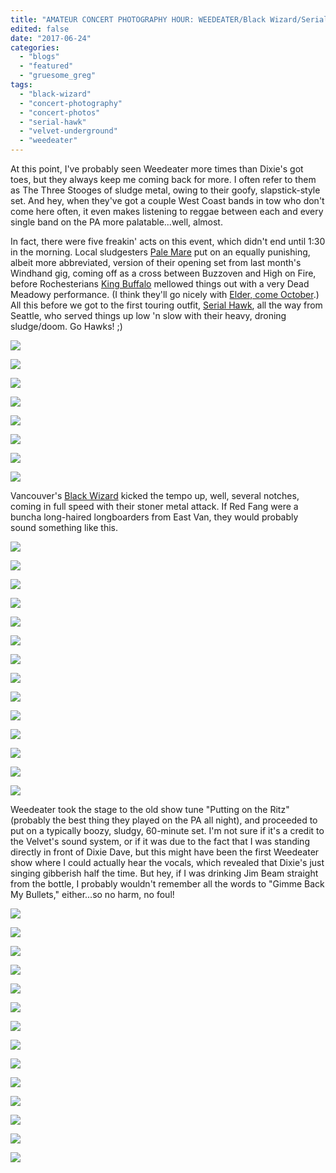 ```yaml
---
title: "AMATEUR CONCERT PHOTOGRAPHY HOUR: WEEDEATER/Black Wizard/Serial Hawk @ Velvet Underground, June 22, 2017"
edited: false
date: "2017-06-24"
categories:
  - "blogs"
  - "featured"
  - "gruesome_greg"
tags:
  - "black-wizard"
  - "concert-photography"
  - "concert-photos"
  - "serial-hawk"
  - "velvet-underground"
  - "weedeater"
---
```


At this point, I've probably seen Weedeater more times than Dixie's got toes, but they always keep me coming back for more. I often refer to them as The Three Stooges of sludge metal, owing to their goofy, slapstick-style set. And hey, when they've got a couple West Coast bands in tow who don't come here often, it even makes listening to reggae between each and every single band on the PA more palatable...well, almost.

In fact, there were five freakin' acts on this event, which didn't end until 1:30 in the morning. Local sludgesters [Pale Mare](https://palemareband.bandcamp.com/releases) put on an equally punishing, albeit more abbreviated, version of their opening set from last month's Windhand gig, coming off as a cross between Buzzoven and High on Fire, before Rochesterians [King Buffalo](http://kingbuffalo.com/) mellowed things out with a very Dead Meadowy performance. (I think they'll go nicely with [Elder, come October](http://justshows.com/toronto/2017/10/14/elder/26246/).) All this before we got to the first touring outfit, [Serial Hawk](https://serialhawk.bandcamp.com/), all the way from Seattle, who served things up low 'n slow with their heavy, droning sludge/doom. Go Hawks! ;)

[![](https://hellbound.ca/wp-content/uploads/2017/06/IMG_8013.jpg)](https://hellbound.ca/wp-content/uploads/2017/06/IMG_8013.jpg)

[![](https://hellbound.ca/wp-content/uploads/2017/06/IMG_8016.jpg)](https://hellbound.ca/wp-content/uploads/2017/06/IMG_8016.jpg)

[![](https://hellbound.ca/wp-content/uploads/2017/06/IMG_8021.jpg)](https://hellbound.ca/wp-content/uploads/2017/06/IMG_8021.jpg)

[![](https://hellbound.ca/wp-content/uploads/2017/06/IMG_8022.jpg)](https://hellbound.ca/wp-content/uploads/2017/06/IMG_8022.jpg)

[![](https://hellbound.ca/wp-content/uploads/2017/06/IMG_8023.jpg)](https://hellbound.ca/wp-content/uploads/2017/06/IMG_8023.jpg)

[![](https://hellbound.ca/wp-content/uploads/2017/06/IMG_8024-1024x768.jpg)](https://hellbound.ca/wp-content/uploads/2017/06/IMG_8024.jpg)

[![](https://hellbound.ca/wp-content/uploads/2017/06/IMG_8027.jpg)](https://hellbound.ca/wp-content/uploads/2017/06/IMG_8027.jpg)

[![](https://hellbound.ca/wp-content/uploads/2017/06/IMG_8029.jpg)](https://hellbound.ca/wp-content/uploads/2017/06/IMG_8029.jpg)

Vancouver's [Black Wizard](https://blackwizard.bandcamp.com/) kicked the tempo up, well, several notches, coming in full speed with their stoner metal attack. If Red Fang were a buncha long-haired longboarders from East Van, they would probably sound something like this.

[![](https://hellbound.ca/wp-content/uploads/2017/06/IMG_8031-1024x768.jpg)](https://hellbound.ca/wp-content/uploads/2017/06/IMG_8031.jpg)

[![](https://hellbound.ca/wp-content/uploads/2017/06/IMG_8032.jpg)](https://hellbound.ca/wp-content/uploads/2017/06/IMG_8032.jpg)

[![](https://hellbound.ca/wp-content/uploads/2017/06/IMG_8033.jpg)](https://hellbound.ca/wp-content/uploads/2017/06/IMG_8033.jpg)

[![](https://hellbound.ca/wp-content/uploads/2017/06/IMG_8036.jpg)](https://hellbound.ca/wp-content/uploads/2017/06/IMG_8036.jpg)

[![](https://hellbound.ca/wp-content/uploads/2017/06/IMG_8043.jpg)](https://hellbound.ca/wp-content/uploads/2017/06/IMG_8043.jpg)

[![](https://hellbound.ca/wp-content/uploads/2017/06/IMG_8044-1024x768.jpg)](https://hellbound.ca/wp-content/uploads/2017/06/IMG_8044.jpg)

[![](https://hellbound.ca/wp-content/uploads/2017/06/IMG_8046.jpg)](https://hellbound.ca/wp-content/uploads/2017/06/IMG_8046.jpg)

[![](https://hellbound.ca/wp-content/uploads/2017/06/IMG_8050.jpg)](https://hellbound.ca/wp-content/uploads/2017/06/IMG_8050.jpg)

[![](https://hellbound.ca/wp-content/uploads/2017/06/IMG_8059.jpg)](https://hellbound.ca/wp-content/uploads/2017/06/IMG_8059.jpg)

[![](https://hellbound.ca/wp-content/uploads/2017/06/IMG_8063-1024x768.jpg)](https://hellbound.ca/wp-content/uploads/2017/06/IMG_8063.jpg)

[![](https://hellbound.ca/wp-content/uploads/2017/06/IMG_8064-1024x768.jpg)](https://hellbound.ca/wp-content/uploads/2017/06/IMG_8064.jpg)

[![](https://hellbound.ca/wp-content/uploads/2017/06/IMG_8067.jpg)](https://hellbound.ca/wp-content/uploads/2017/06/IMG_8067.jpg)

[![](https://hellbound.ca/wp-content/uploads/2017/06/IMG_8070.jpg)](https://hellbound.ca/wp-content/uploads/2017/06/IMG_8070.jpg)

[![](https://hellbound.ca/wp-content/uploads/2017/06/IMG_8074-1024x768.jpg)](https://hellbound.ca/wp-content/uploads/2017/06/IMG_8074.jpg)

Weedeater took the stage to the old show tune "Putting on the Ritz" (probably the best thing they played on the PA all night), and proceeded to put on a typically boozy, sludgy, 60-minute set. I'm not sure if it's a credit to the Velvet's sound system, or if it was due to the fact that I was standing directly in front of Dixie Dave, but this might have been the first Weedeater show where I could actually hear the vocals, which revealed that Dixie's just singing gibberish half the time. But hey, if I was drinking Jim Beam straight from the bottle, I probably wouldn't remember all the words to "Gimme Back My Bullets," either...so no harm, no foul!

[![](https://hellbound.ca/wp-content/uploads/2017/06/IMG_8076.jpg)](https://hellbound.ca/wp-content/uploads/2017/06/IMG_8076.jpg)

[![](https://hellbound.ca/wp-content/uploads/2017/06/IMG_8078.jpg)](https://hellbound.ca/wp-content/uploads/2017/06/IMG_8078.jpg)

[![](https://hellbound.ca/wp-content/uploads/2017/06/IMG_8080-1024x768.jpg)](https://hellbound.ca/wp-content/uploads/2017/06/IMG_8080.jpg)

[![](https://hellbound.ca/wp-content/uploads/2017/06/IMG_8082.jpg)](https://hellbound.ca/wp-content/uploads/2017/06/IMG_8082.jpg)

[![](https://hellbound.ca/wp-content/uploads/2017/06/IMG_8083.jpg)](https://hellbound.ca/wp-content/uploads/2017/06/IMG_8083.jpg)

[![](https://hellbound.ca/wp-content/uploads/2017/06/IMG_8086-1024x768.jpg)](https://hellbound.ca/wp-content/uploads/2017/06/IMG_8086.jpg)

[![](https://hellbound.ca/wp-content/uploads/2017/06/IMG_8087-1024x768.jpg)](https://hellbound.ca/wp-content/uploads/2017/06/IMG_8087.jpg)

[![](https://hellbound.ca/wp-content/uploads/2017/06/IMG_8090.jpg)](https://hellbound.ca/wp-content/uploads/2017/06/IMG_8090.jpg)

[![](https://hellbound.ca/wp-content/uploads/2017/06/IMG_8091.jpg)](https://hellbound.ca/wp-content/uploads/2017/06/IMG_8091.jpg)

[![](https://hellbound.ca/wp-content/uploads/2017/06/IMG_8094-1024x768.jpg)](https://hellbound.ca/wp-content/uploads/2017/06/IMG_8094.jpg)

[![](https://hellbound.ca/wp-content/uploads/2017/06/IMG_8095-1024x768.jpg)](https://hellbound.ca/wp-content/uploads/2017/06/IMG_8095.jpg)

[![](https://hellbound.ca/wp-content/uploads/2017/06/IMG_8099.jpg)](https://hellbound.ca/wp-content/uploads/2017/06/IMG_8099.jpg)

[![](https://hellbound.ca/wp-content/uploads/2017/06/IMG_8102.jpg)](https://hellbound.ca/wp-content/uploads/2017/06/IMG_8102.jpg)

[![](https://hellbound.ca/wp-content/uploads/2017/06/IMG_8105.jpg)](https://hellbound.ca/wp-content/uploads/2017/06/IMG_8105.jpg)
